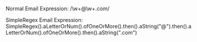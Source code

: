 Normal Email Expression:
	/\w+@\w+\.com/

SimpleRegex Email Expression:
	SimpleRegex().aLetterOrNum().ofOneOrMore().then().aString("@").then().aLetterOrNum().ofOneOrMore().then().aString(".com")